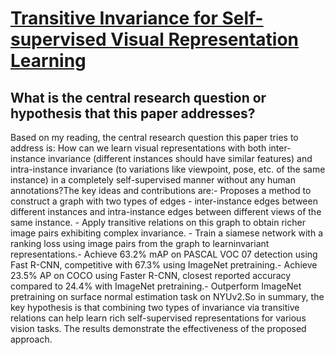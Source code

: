 # [Transitive Invariance for Self-supervised Visual Representation Learning](https://arxiv.org/abs/1708.02901)

## What is the central research question or hypothesis that this paper addresses?

Based on my reading, the central research question this paper tries to address is: How can we learn visual representations with both inter-instance invariance (different instances should have similar features) and intra-instance invariance (to variations like viewpoint, pose, etc. of the same instance) in a completely self-supervised manner without any human annotations?The key ideas and contributions are:- Proposes a method to construct a graph with two types of edges - inter-instance edges between different instances and intra-instance edges between different views of the same instance. - Apply transitive relations on this graph to obtain richer image pairs exhibiting complex invariance. - Train a siamese network with a ranking loss using image pairs from the graph to learninvariant representations.- Achieve 63.2% mAP on PASCAL VOC 07 detection using Fast R-CNN, competitive with 67.3% using ImageNet pretraining.- Achieve 23.5% AP on COCO using Faster R-CNN, closest reported accuracy compared to 24.4% with ImageNet pretraining.- Outperform ImageNet pretraining on surface normal estimation task on NYUv2.So in summary, the key hypothesis is that combining two types of invariance via transitive relations can help learn rich self-supervised representations for various vision tasks. The results demonstrate the effectiveness of the proposed approach.

